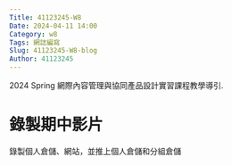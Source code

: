 ```yaml
---
Title: 41123245-W8
Date: 2024-04-11 14:00
Category: w8
Tags: 網誌編寫
Slug: 41123245-W8-blog
Author: 41123245
---
```


2024 Spring 網際內容管理與協同產品設計實習課程教學導引.

<!-- PELICAN_END_SUMMARY -->
 
# 錄製期中影片
錄製個人倉儲、網站，並推上個人倉儲和分組倉儲